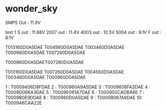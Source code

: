 # wonder_sky


SMPS Out : 11.9V

test 1
S out : 11.88V
2007 out : 11.4V
4003 out : 10.5V
5004 out : 9.1V
F out : 8.1V




T013160D0A5DAE
T004560D0A5DAE
T003460D0A5DAE
T000960D0A5DAE
T007260D0A5DAE


T000960D0A5DAET007260D0A5DAE


T013160D0A5DAE
T007260D0A5DAE
T004560D0A5DAE
T003460D0A5DAE
T000960D0A5DAE

1 : T0009406D9FDAE
2 : T000960A9A5DAE
3 : T0009608FA3DAE
4 : T0009D066A3DAE
5 : T0009E061A7DAE
6 : T000950CADBA6E
7 : T0009B0E9DDAE
8 : T000960D0A5DAE
9 : T00098067A6DAE
10: T000946CAA22E